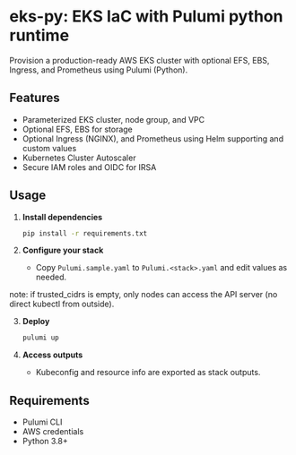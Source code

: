 # eks-py: EKS IaC with Pulumi python runtime

Provision a production-ready AWS EKS cluster with optional EFS, EBS, Ingress, and Prometheus using Pulumi (Python).

## Features

- Parameterized EKS cluster, node group, and VPC
- Optional EFS, EBS for storage
- Optional Ingress (NGINX), and Prometheus using Helm supporting and custom values
- Kubernetes Cluster Autoscaler
- Secure IAM roles and OIDC for IRSA

## Usage

1. **Install dependencies**
   ```sh
   pip install -r requirements.txt
   ```

2. **Configure your stack**
   - Copy `Pulumi.sample.yaml` to `Pulumi.<stack>.yaml` and edit values as needed.

note: if trusted_cidrs is empty, only nodes can access the API server (no direct kubectl from outside).

3. **Deploy**
   ```sh
   pulumi up
   ```

4. **Access outputs**
   - Kubeconfig and resource info are exported as stack outputs.



## Requirements

- Pulumi CLI
- AWS credentials
- Python 3.8+